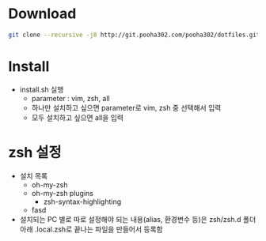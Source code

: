 # Download
```bash
git clone --recursive -j8 http://git.pooha302.com/pooha302/dotfiles.git
```

# Install
- install.sh 실행
	- parameter : vim, zsh, all
	- 하나만 설치하고 싶으면 parameter로 vim, zsh 중 선택해서 입력
	- 모두 설치하고 싶으면 all을 입력

# zsh 설정
- 설치 목록
	- oh-my-zsh
	- oh-my-zsh plugins
		- zsh-syntax-highlighting
	- fasd
- 설치되는 PC 별로 따로 설정해야 되는 내용(alias, 환경변수 등)은 zsh/zsh.d 폴더 아래 .local.zsh로 끝나는 파일을 만들어서 등록함
